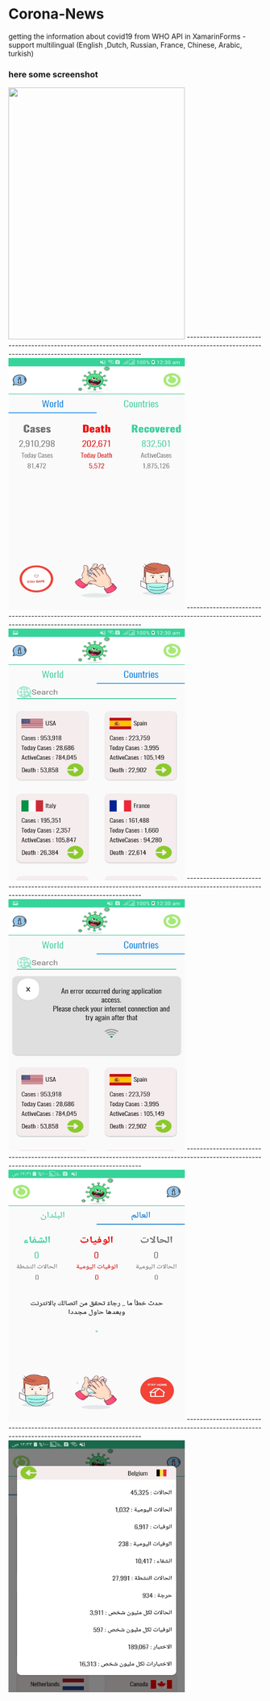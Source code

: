 # Corona-News
getting the information about covid19 from WHO API in XamarinForms
-support multilingual (English ,Dutch, Russian, France, Chinese, Arabic, turkish)
### here some screenshot

<img width="350" height="500" src="https://github.com/KHkhalaf/Corona-News/blob/master/Screenshoot/corona_gif.gif"/>
----------------------------------------------------------------------------------------------------------------------------------------------
<img width="350" height="500" src="https://github.com/KHkhalaf/Corona-News/blob/master/Screenshoot/Screenshot_1.jpg"/>
----------------------------------------------------------------------------------------------------------------------------------------------
<img width="350" height="500" src="https://github.com/KHkhalaf/Corona-News/blob/master/Screenshoot/Screenshot_2.jpg"/>
----------------------------------------------------------------------------------------------------------------------------------------------
<img width="350" height="500" src="https://github.com/KHkhalaf/Corona-News/blob/master/Screenshoot/Screenshot_3.jpg"/>
----------------------------------------------------------------------------------------------------------------------------------------------
<img width="350" height="500" src="https://github.com/KHkhalaf/Corona-News/blob/master/Screenshoot/Screenshot_4.jpg"/>
----------------------------------------------------------------------------------------------------------------------------------------------
<img width="350" height="500" src="https://github.com/KHkhalaf/Corona-News/blob/master/Screenshoot/Screenshot_5.jpg"/>

